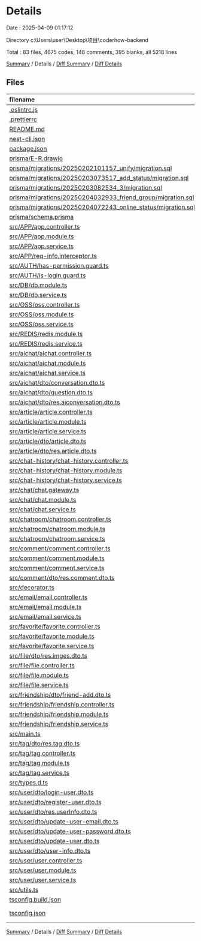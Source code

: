 # Details

Date : 2025-04-09 01:17:12

Directory c:\\Users\\user\\Desktop\\项目\\coderhow-backend

Total : 83 files,  4675 codes, 148 comments, 395 blanks, all 5218 lines

[Summary](results.md) / Details / [Diff Summary](diff.md) / [Diff Details](diff-details.md)

## Files
| filename | language | code | comment | blank | total |
| :--- | :--- | ---: | ---: | ---: | ---: |
| [.eslintrc.js](/.eslintrc.js) | JavaScript | 25 | 0 | 1 | 26 |
| [.prettierrc](/.prettierrc) | JSON | 10 | 0 | 0 | 10 |
| [README.md](/README.md) | Markdown | 69 | 2 | 29 | 100 |
| [nest-cli.json](/nest-cli.json) | JSON | 8 | 0 | 1 | 9 |
| [package.json](/package.json) | JSON | 87 | 0 | 1 | 88 |
| [prisma/E-R.drawio](/prisma/E-R.drawio) | Draw.io | 614 | 0 | 0 | 614 |
| [prisma/migrations/20250202101157\_unify/migration.sql](/prisma/migrations/20250202101157_unify/migration.sql) | MS SQL | 142 | 29 | 42 | 213 |
| [prisma/migrations/20250203073517\_add\_status/migration.sql](/prisma/migrations/20250203073517_add_status/migration.sql) | MS SQL | 1 | 1 | 1 | 3 |
| [prisma/migrations/20250203082534\_3/migration.sql](/prisma/migrations/20250203082534_3/migration.sql) | MS SQL | 2 | 7 | 1 | 10 |
| [prisma/migrations/20250204032933\_friend\_group/migration.sql](/prisma/migrations/20250204032933_friend_group/migration.sql) | MS SQL | 7 | 1 | 2 | 10 |
| [prisma/migrations/20250204072243\_online\_status/migration.sql](/prisma/migrations/20250204072243_online_status/migration.sql) | MS SQL | 1 | 7 | 1 | 9 |
| [prisma/schema.prisma](/prisma/schema.prisma) | Prisma | 165 | 1 | 27 | 193 |
| [src/APP/app.controller.ts](/src/APP/app.controller.ts) | TypeScript | 10 | 0 | 3 | 13 |
| [src/APP/app.module.ts](/src/APP/app.module.ts) | TypeScript | 68 | 1 | 2 | 71 |
| [src/APP/app.service.ts](/src/APP/app.service.ts) | TypeScript | 7 | 0 | 2 | 9 |
| [src/APP/req-info.interceptor.ts](/src/APP/req-info.interceptor.ts) | TypeScript | 9 | 1 | 2 | 12 |
| [src/AUTH/has-permission.guard.ts](/src/AUTH/has-permission.guard.ts) | TypeScript | 36 | 4 | 1 | 41 |
| [src/AUTH/is-login.guard.ts](/src/AUTH/is-login.guard.ts) | TypeScript | 50 | 3 | 2 | 55 |
| [src/DB/db.module.ts](/src/DB/db.module.ts) | TypeScript | 8 | 0 | 2 | 10 |
| [src/DB/db.service.ts](/src/DB/db.service.ts) | TypeScript | 14 | 10 | 1 | 25 |
| [src/OSS/oss.controller.ts](/src/OSS/oss.controller.ts) | TypeScript | 38 | 0 | 1 | 39 |
| [src/OSS/oss.module.ts](/src/OSS/oss.module.ts) | TypeScript | 26 | 0 | 2 | 28 |
| [src/OSS/oss.service.ts](/src/OSS/oss.service.ts) | TypeScript | 15 | 0 | 1 | 16 |
| [src/REDIS/redis.module.ts](/src/REDIS/redis.module.ts) | TypeScript | 31 | 0 | 1 | 32 |
| [src/REDIS/redis.service.ts](/src/REDIS/redis.service.ts) | TypeScript | 16 | 0 | 5 | 21 |
| [src/aichat/aichat.controller.ts](/src/aichat/aichat.controller.ts) | TypeScript | 54 | 0 | 1 | 55 |
| [src/aichat/aichat.module.ts](/src/aichat/aichat.module.ts) | TypeScript | 9 | 0 | 2 | 11 |
| [src/aichat/aichat.service.ts](/src/aichat/aichat.service.ts) | TypeScript | 125 | 7 | 5 | 137 |
| [src/aichat/dto/conversation.dto.ts](/src/aichat/dto/conversation.dto.ts) | TypeScript | 15 | 0 | 3 | 18 |
| [src/aichat/dto/question.dto.ts](/src/aichat/dto/question.dto.ts) | TypeScript | 10 | 0 | 2 | 12 |
| [src/aichat/dto/res.aiconversation.dto.ts](/src/aichat/dto/res.aiconversation.dto.ts) | TypeScript | 18 | 0 | 8 | 26 |
| [src/article/article.controller.ts](/src/article/article.controller.ts) | TypeScript | 145 | 0 | 1 | 146 |
| [src/article/article.module.ts](/src/article/article.module.ts) | TypeScript | 11 | 0 | 2 | 13 |
| [src/article/article.service.ts](/src/article/article.service.ts) | TypeScript | 269 | 3 | 5 | 277 |
| [src/article/dto/article.dto.ts](/src/article/dto/article.dto.ts) | TypeScript | 13 | 0 | 2 | 15 |
| [src/article/dto/res.article.dto.ts](/src/article/dto/res.article.dto.ts) | TypeScript | 17 | 0 | 8 | 25 |
| [src/chat-history/chat-history.controller.ts](/src/chat-history/chat-history.controller.ts) | TypeScript | 23 | 0 | 1 | 24 |
| [src/chat-history/chat-history.module.ts](/src/chat-history/chat-history.module.ts) | TypeScript | 9 | 0 | 2 | 11 |
| [src/chat-history/chat-history.service.ts](/src/chat-history/chat-history.service.ts) | TypeScript | 74 | 5 | 6 | 85 |
| [src/chat/chat.gateway.ts](/src/chat/chat.gateway.ts) | TypeScript | 65 | 0 | 13 | 78 |
| [src/chat/chat.module.ts](/src/chat/chat.module.ts) | TypeScript | 10 | 0 | 2 | 12 |
| [src/chat/chat.service.ts](/src/chat/chat.service.ts) | TypeScript | 3 | 0 | 2 | 5 |
| [src/chatroom/chatroom.controller.ts](/src/chatroom/chatroom.controller.ts) | TypeScript | 118 | 0 | 5 | 123 |
| [src/chatroom/chatroom.module.ts](/src/chatroom/chatroom.module.ts) | TypeScript | 10 | 0 | 2 | 12 |
| [src/chatroom/chatroom.service.ts](/src/chatroom/chatroom.service.ts) | TypeScript | 258 | 5 | 25 | 288 |
| [src/comment/comment.controller.ts](/src/comment/comment.controller.ts) | TypeScript | 133 | 0 | 1 | 134 |
| [src/comment/comment.module.ts](/src/comment/comment.module.ts) | TypeScript | 10 | 0 | 2 | 12 |
| [src/comment/comment.service.ts](/src/comment/comment.service.ts) | TypeScript | 63 | 26 | 5 | 94 |
| [src/comment/dto/res.comment.dto.ts](/src/comment/dto/res.comment.dto.ts) | TypeScript | 17 | 0 | 8 | 25 |
| [src/decorator.ts](/src/decorator.ts) | TypeScript | 19 | 3 | 2 | 24 |
| [src/email/email.controller.ts](/src/email/email.controller.ts) | TypeScript | 6 | 0 | 2 | 8 |
| [src/email/email.module.ts](/src/email/email.module.ts) | TypeScript | 10 | 0 | 2 | 12 |
| [src/email/email.service.ts](/src/email/email.service.ts) | TypeScript | 29 | 0 | 3 | 32 |
| [src/favorite/favorite.controller.ts](/src/favorite/favorite.controller.ts) | TypeScript | 48 | 0 | 5 | 53 |
| [src/favorite/favorite.module.ts](/src/favorite/favorite.module.ts) | TypeScript | 8 | 0 | 2 | 10 |
| [src/favorite/favorite.service.ts](/src/favorite/favorite.service.ts) | TypeScript | 56 | 0 | 5 | 61 |
| [src/file/dto/res.imges.dto.ts](/src/file/dto/res.imges.dto.ts) | TypeScript | 5 | 0 | 2 | 7 |
| [src/file/file.controller.ts](/src/file/file.controller.ts) | TypeScript | 39 | 0 | 1 | 40 |
| [src/file/file.module.ts](/src/file/file.module.ts) | TypeScript | 8 | 0 | 2 | 10 |
| [src/file/file.service.ts](/src/file/file.service.ts) | TypeScript | 28 | 0 | 1 | 29 |
| [src/friendship/dto/friend-add.dto.ts](/src/friendship/dto/friend-add.dto.ts) | TypeScript | 8 | 0 | 3 | 11 |
| [src/friendship/friendship.controller.ts](/src/friendship/friendship.controller.ts) | TypeScript | 132 | 0 | 1 | 133 |
| [src/friendship/friendship.module.ts](/src/friendship/friendship.module.ts) | TypeScript | 8 | 0 | 2 | 10 |
| [src/friendship/friendship.service.ts](/src/friendship/friendship.service.ts) | TypeScript | 339 | 8 | 18 | 365 |
| [src/main.ts](/src/main.ts) | TypeScript | 23 | 5 | 1 | 29 |
| [src/tag/dto/res.tag.dto.ts](/src/tag/dto/res.tag.dto.ts) | TypeScript | 11 | 0 | 5 | 16 |
| [src/tag/tag.controller.ts](/src/tag/tag.controller.ts) | TypeScript | 109 | 0 | 1 | 110 |
| [src/tag/tag.module.ts](/src/tag/tag.module.ts) | TypeScript | 9 | 0 | 2 | 11 |
| [src/tag/tag.service.ts](/src/tag/tag.service.ts) | TypeScript | 98 | 7 | 5 | 110 |
| [src/types.d.ts](/src/types.d.ts) | TypeScript | 15 | 0 | 2 | 17 |
| [src/user/dto/login-user.dto.ts](/src/user/dto/login-user.dto.ts) | TypeScript | 11 | 0 | 3 | 14 |
| [src/user/dto/register-user.dto.ts](/src/user/dto/register-user.dto.ts) | TypeScript | 29 | 0 | 6 | 35 |
| [src/user/dto/res.userInfo.dto.ts](/src/user/dto/res.userInfo.dto.ts) | TypeScript | 17 | 1 | 7 | 25 |
| [src/user/dto/update-user-email.dto.ts](/src/user/dto/update-user-email.dto.ts) | TypeScript | 21 | 0 | 4 | 25 |
| [src/user/dto/update-user-password.dto.ts](/src/user/dto/update-user-password.dto.ts) | TypeScript | 28 | 0 | 5 | 33 |
| [src/user/dto/update-user.dto.ts](/src/user/dto/update-user.dto.ts) | TypeScript | 17 | 0 | 6 | 23 |
| [src/user/dto/user-info.dto.ts](/src/user/dto/user-info.dto.ts) | TypeScript | 10 | 0 | 3 | 13 |
| [src/user/user.controller.ts](/src/user/user.controller.ts) | TypeScript | 253 | 3 | 16 | 272 |
| [src/user/user.module.ts](/src/user/user.module.ts) | TypeScript | 11 | 0 | 2 | 13 |
| [src/user/user.service.ts](/src/user/user.service.ts) | TypeScript | 298 | 3 | 29 | 330 |
| [src/utils.ts](/src/utils.ts) | TypeScript | 9 | 5 | 1 | 15 |
| [tsconfig.build.json](/tsconfig.build.json) | JSON | 4 | 0 | 1 | 5 |
| [tsconfig.json](/tsconfig.json) | JSON with Comments | 21 | 0 | 1 | 22 |

[Summary](results.md) / Details / [Diff Summary](diff.md) / [Diff Details](diff-details.md)